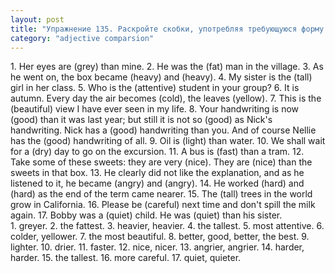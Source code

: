 ```yaml
---
layout: post
title: "Упражнение 135. Раскройте скобки, употребляя требующуюся форму прилагательного."
category: "adjective comparsion"
---
```

<section class="question">
1. Her eyes are (grey) than mine. 2. He was the (fat) man in the village. 3. As he went on, the box became (heavy) and (heavy). 4. My sister is the (tall) girl in her class. 5. Who is the (attentive) student in your group? 6. It is autumn. Every day the air becomes (cold), the leaves (yellow). 7. This is the (beautiful) view I have ever seen in my life. 8. Your handwriting is now (good) than it was last year; but still it is not so (good) as Nick's handwriting. Nick has a (good) handwriting than you. And of course Nellie has the (good) handwriting of all. 9. Oil is (light) than water. 10. We shall wait for a (dry) day to go on the excursion. 11. A bus is (fast) than a tram. 12. Take some of these sweets: they are very (nice). They are (nice) than the sweets in that box.
13. He clearly did not like the explanation, and as he listened to it, he became (angry) and (angry).
14. He worked (hard) and (hard) as the end of the term came nearer. 15. The (tall) trees in the world grow in California. 16. Please be (careful) next time and don't spill the milk again. 17. Bobby was a (quiet) child. He was (quiet) than his sister.
</section>

<section class="answer">
1. greyer. 2. the fattest. 3. heavier, heavier. 4. the tallest. 5. most attentive. 6. colder, yellower. 7. the most beautiful. 8. better, good, better, the best. 9. lighter. 10. drier. 11. faster. 12. nice, nicer. 13. angrier, angrier. 14. harder, harder. 15. the tallest. 16. more careful. 17. quiet, quieter.
</section>
